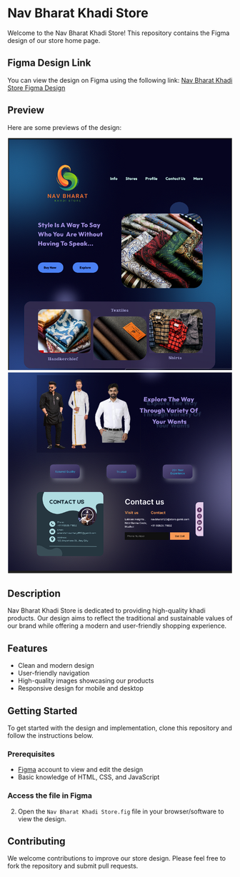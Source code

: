# Nav Bharat Khadi Store

Welcome to the Nav Bharat Khadi Store! This repository contains the Figma design of our store home page.

## Figma Design Link

You can view the design on Figma using the following link:
[Nav Bharat Khadi Store Figma Design](https://www.figma.com/design/B5tywesNVGkG3DiFJoFJok/Nav-Bharat-Khadi-Store?node-id=0-1&t=oiF9X1MrKYOBoupa-1)

## Preview

Here are some previews of the design:

![Front 1](images/front_1.png)
![Front 2](images/front_2.png)

## Description

Nav Bharat Khadi Store is dedicated to providing high-quality khadi products. Our design aims to reflect the traditional and sustainable values of our brand while offering a modern and user-friendly shopping experience.

## Features

- Clean and modern design
- User-friendly navigation
- High-quality images showcasing our products
- Responsive design for mobile and desktop

## Getting Started

To get started with the design and implementation, clone this repository and follow the instructions below.

### Prerequisites

- [Figma](https://www.figma.com/) account to view and edit the design
- Basic knowledge of HTML, CSS, and JavaScript

### Access the file in Figma

2. Open the `Nav Bharat Khadi Store.fig` file in your browser/software to view the design.

## Contributing

We welcome contributions to improve our store design. Please feel free to fork the repository and submit pull requests.


